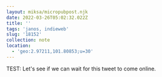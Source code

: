 ```yaml
---
layout: miksa/micropubpost.njk
date: 2022-03-26T05:02:32.022Z
title: ''
tags: 'janos, indieweb'
slug: '18152'
collection: note
location:
  - 'geo:2.97211,101.80853;u=30'
---
```

TEST: Let&#39;s see if we can wait for this tweet to come online.
